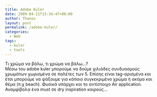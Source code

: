 ```yaml
---
title: Adobe Kuler
date: 2009-04-21T15:34:47+00:00
author: Thanos
layout: post
permalink: /adobe-kuler/
categories:
  - Web
tags:
  - kuler
  - tools
---
```

Τι χρώμα να βάλω, τι χρώμα να βάλω…?  
Μέσω του adobe kuler μπορούμε να δούμε χιλιάδες συνδυασμούς χρωμάτων χωρισμένα σε παλέτες των 5. Επίσης είναι tag-αρισμένα και έτσι μπορούμε να ψάξουμε για κάποιο συγκεκριμένο χρώμα ή ακόμα και θέμα (π.χ beach). Φυσικά υπάρχει και το αντίστοιχο Air application.  
Αναμφίβολα ένα must σε dry inspiration καιρούς…
